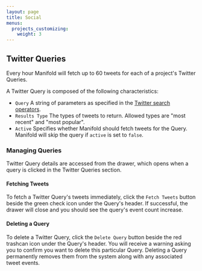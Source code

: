 ```yaml
---
layout: page
title: Social
menus: 
  projects_customizing:
    weight: 3
---
```


## Twitter Queries
Every hour Manifold will fetch up to 60 tweets for each of a project's Twitter Queries.

A Twitter Query is composed of the following characteristics:
- `Query` A string of parameters as specified in the [Twitter search operators](https://developer.twitter.com/en/docs/tweets/search/guides/standard-operators).
- `Results Type` The types of tweets to return.  Allowed types are "most recent" and "most popular".
- `Active` Specifies whether Manifold should fetch tweets for the Query.  Manifold will skip the query if `active` is set to `false`.

### Managing Queries
Twitter Query details are accessed from the drawer, which opens when a query is clicked in the Twitter Queries section.

#### Fetching Tweets
To fetch a Twitter Query's tweets immediately, click the `Fetch Tweets` button beside the green check icon under the Query's header.  If successful, the drawer will close and you should see the query's event count increase.

#### Deleting a Query
To delete a Twitter Query, click the `Delete Query` button beside the red trashcan icon under the Query's header.  You will receive a warning asking you to confirm you want to delete this particular Query. Deleting a Query permanently removes them from the system along with any associated tweet events.
